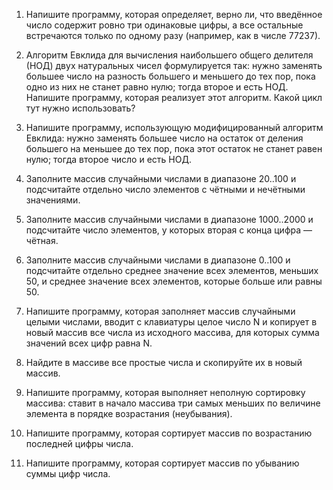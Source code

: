 1. Напишите программу, которая определяет, верно ли, что введённое число содержит ровно три одинаковые цифры, а все остальные встречаются только по одному разу (например, как в числе 77237).

2. Алгоритм Евклида для вычисления наибольшего общего делителя (НОД) двух натуральных чисел формулируется так: нужно заменять большее число на разность большего и меньшего до тех пор, пока одно из них не станет равно нулю; тогда второе и есть НОД. Напишите программу, которая реализует этот алгоритм. Какой цикл тут нужно использовать?

3. Напишите программу, использующую модифицированный алгоритм Евклида: нужно заменять большее число на остаток от деления большего на меньшее до тех пор, пока этот остаток не станет равен нулю; тогда второе число и есть НОД.

4. Заполните массив случайными числами в диапазоне 20..100 и подсчитайте отдельно число элементов с чётными и нечётными значениями.

5. Заполните массив случайными числами в диапазоне 1000..2000 и подсчитайте число элементов, у которых вторая с конца цифра — чётная.

6. Заполните массив случайными числами в диапазоне 0..100 и подсчитайте отдельно среднее значение всех элементов, меньших 50, и среднее значение всех элементов, которые больше или равны 50.

7. Напишите программу, которая заполняет массив случайными целыми числами, вводит с клавиатуры целое число N и копирует в новый массив все числа из исходного массива, для которых сумма значений всех цифр равна N.

8. Найдите в массиве все простые числа и скопируйте их в новый массив.

9. Напишите программу, которая выполняет неполную сортировку массива: ставит в начало массива три самых меньших по величине элемента в порядке возрастания (неубывания).

10. Напишите программу, которая сортирует массив по возрастанию последней цифры числа.

11. Напишите программу, которая сортирует массив по убыванию суммы цифр числа.
